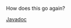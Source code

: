 How does this go again?

<a href="https://aaroneberhart.github.io/Reason.er/Javadoc/" target="_blank">Javadoc</a>

